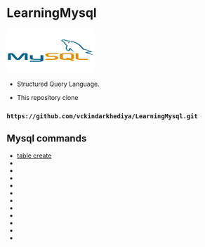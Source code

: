 # LearningMysql

<code align=center><img src="https://github.com/devicons/devicon/blob/master/icons/mysql/mysql-original-wordmark.svg" title="mysql" alt="mysql" width="200" height="100"/></code>

* Structured Query Language.

* This repository clone
### `https://github.com/vckindarkhediya/LearningMysql.git`

## Mysql commands

* [table create](https://github.com/vckindarkhediya/LearningMysql/blob/mysql/Day-1-Learning/index.php)
* []()
* []()
* []()
* []()
* []()
* []()
* []()
* []()
* []()
* []()
* []()